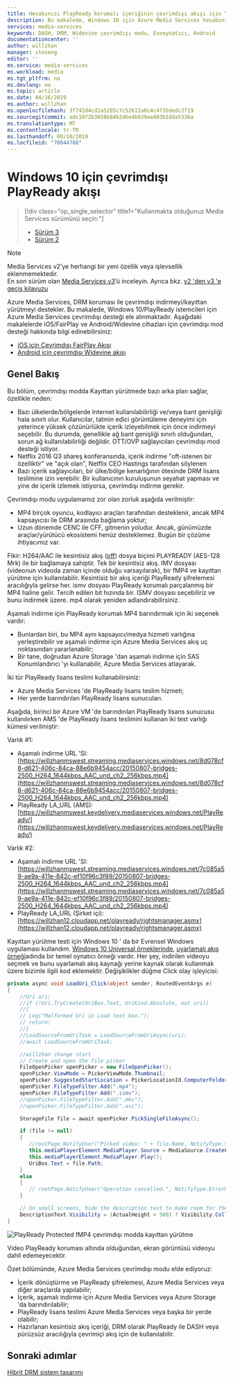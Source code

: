```yaml
---
title: Hesabınızı PlayReady korumalı içeriğinin çevrimdışı akışı için Yapılandırma-Azure
description: Bu makalede, Windows 10 için Azure Media Services hesabınızı çevrimdışı olarak nasıl yapılandıracağınız açıklanmaktadır.
services: media-services
keywords: DASH, DRM, Widevine çevrimdışı modu, Exooynatıcı, Android
documentationcenter: ''
author: willzhan
manager: steveng
editor: ''
ms.service: media-services
ms.workload: media
ms.tgt_pltfrm: na
ms.devlang: na
ms.topic: article
ms.date: 04/16/2019
ms.author: willzhan
ms.openlocfilehash: 3f742d4cd2a5285c7c52611a0c4c4735dedc2f19
ms.sourcegitcommit: adc1072b3858b84b2d6e4b639ee803b1dda5336a
ms.translationtype: MT
ms.contentlocale: tr-TR
ms.lasthandoff: 09/10/2019
ms.locfileid: "70844788"
---
```

# <a name="offline-playready-streaming-for-windows-10"></a>Windows 10 için çevrimdışı PlayReady akışı  

> [!div class="op_single_selector" title1="Kullanmakta olduğunuz Media Services sürümünü seçin:"]
> * [Sürüm 3](../latest/offline-plaready-streaming-for-windows-10.md)
> * [Sürüm 2](offline-playready-streaming-windows-10.md)

> [!NOTE]
> Media Services v2’ye herhangi bir yeni özellik veya işlevsellik eklenmemektedir. <br/>En son sürüm olan [Media Services v3](https://docs.microsoft.com/azure/media-services/latest/)’ü inceleyin. Ayrıca bkz. [v2 'den v3 'e geçiş kılavuzu](../latest/migrate-from-v2-to-v3.md)

Azure Media Services, DRM koruması ile çevrimdışı indirmeyi/kayıttan yürütmeyi destekler. Bu makalede, Windows 10/PlayReady istemcileri için Azure Media Services çevrimdışı desteği ele alınmaktadır. Aşağıdaki makalelerde iOS/FairPlay ve Android/Widevine cihazları için çevrimdışı mod desteği hakkında bilgi edinebilirsiniz:

- [iOS için Çevrimdışı FairPlay Akışı](media-services-protect-hls-with-offline-fairplay.md)
- [Android için çevrimdışı Widevine akışı](offline-widevine-for-android.md)

## <a name="overview"></a>Genel Bakış

Bu bölüm, çevrimdışı modda Kayıttan yürütmede bazı arka plan sağlar, özellikle neden:

* Bazı ülkelerde/bölgelerde Internet kullanılabilirliği ve/veya bant genişliği hala sınırlı olur. Kullanıcılar, tatmin edici görüntüleme deneyimi için yeterince yüksek çözünürlükte içerik izleyebilmek için önce indirmeyi seçebilir. Bu durumda, genellikle ağ bant genişliği sınırlı olduğundan, sorun ağ kullanılabilirliği değildir. OTT/OVP sağlayıcıları çevrimdışı mod desteği istiyor.
* Netflix 2016 Q3 shareş konferansında, içerik indirme "oft-istenen bir özelliktir" ve "açık olan", Netflix CEO Hastings tarafından söylenen
* Bazı içerik sağlayıcıları, bir ülke/bölge kenarlığının ötesinde DRM lisans teslimine izin verebilir. Bir kullanıcının kuruluşunun seyahat yapması ve yine de içerik izlemek istiyorsa, çevrimdışı indirme gerekir.
 
Çevrimdışı modu uygulamamız zor olan zorluk aşağıda verilmiştir:

* MP4 birçok oyuncu, kodlayıcı araçları tarafından desteklenir, ancak MP4 kapsayıcısı ile DRM arasında bağlama yoktur;
* Uzun dönemde CENC ile CFF, gitmenin yoludur. Ancak, günümüzde araçlar/yürütücü ekosistemi henüz desteklemez. Bugün bir çözüme ihtiyacımız var.
 
Fikir: H264/AAC ile kesintisiz akış ([pff](https://docs.microsoft.com/iis/media/smooth-streaming/protected-interoperable-file-format)) dosya biçimi PLAYREADY (AES-128 Mrk) ile bir bağlamaya sahiptir. Tek bir kesintisiz akış. IMV dosyası (videonun videoda zaman içinde olduğu varsayılarak), bir fMP4 ve kayıttan yürütme için kullanılabilir. Kesintisiz bir akış içeriği PlayReady şifrelemesi aracılığıyla gelirse her. ismv dosyası PlayReady korumalı parçalanmış bir MP4 haline gelir. Tercih edilen bit hızında bir. ISMV dosyası seçebiliriz ve bunu indirmek üzere. mp4 olarak yeniden adlandırabilirsiniz.

Aşamalı indirme için PlayReady korumalı MP4 barındırmak için iki seçenek vardır:

* Bunlardan biri, bu MP4 aynı kapsayıcı/medya hizmeti varlığına yerleştirebilir ve aşamalı indirme için Azure Media Services akış uç noktasından yararlanabilir;
* Bir tane, doğrudan Azure Storage 'dan aşamalı indirme için SAS Konumlandırıcı 'yı kullanabilir, Azure Media Services atlayarak.
 
İki tür PlayReady lisans teslimi kullanabilirsiniz:

* Azure Media Services 'de PlayReady lisans teslim hizmeti;
* Her yerde barındırılan PlayReady lisans sunucuları.

Aşağıda, birinci bir Azure VM 'de barındırılan PlayReady lisans sunucusu kullanılırken AMS 'de PlayReady lisans teslimini kullanan iki test varlığı kümesi verilmiştir:

Varlık #1:

* Aşamalı indirme URL 'SI:[https://willzhanmswest.streaming.mediaservices.windows.net/8d078cf8-d621-406c-84ca-88e6b9454acc/20150807-bridges-2500_H264_1644kbps_AAC_und_ch2_256kbps.mp4](https://willzhanmswest.streaming.mediaservices.windows.net/8d078cf8-d621-406c-84ca-88e6b9454acc/20150807-bridges-2500_H264_1644kbps_AAC_und_ch2_256kbps.mp4)
* PlayReady LA_URL (AMS):[https://willzhanmswest.keydelivery.mediaservices.windows.net/PlayReady/](https://willzhanmswest.keydelivery.mediaservices.windows.net/PlayReady/)

Varlık #2:

* Aşamalı indirme URL 'SI:[https://willzhanmswest.streaming.mediaservices.windows.net/7c085a59-ae9a-411e-842c-ef10f96c3f89/20150807-bridges-2500_H264_1644kbps_AAC_und_ch2_256kbps.mp4](https://willzhanmswest.streaming.mediaservices.windows.net/7c085a59-ae9a-411e-842c-ef10f96c3f89/20150807-bridges-2500_H264_1644kbps_AAC_und_ch2_256kbps.mp4)
* PlayReady LA_URL (Şirket içi):[https://willzhan12.cloudapp.net/playready/rightsmanager.asmx](https://willzhan12.cloudapp.net/playready/rightsmanager.asmx)

Kayıttan yürütme testi için Windows 10 ' da bir Evrensel Windows uygulaması kullandım. [Windows 10 Universal örneklerinde](https://github.com/Microsoft/Windows-universal-samples), [uyarlamalı akış örneği](https://github.com/Microsoft/Windows-universal-samples/tree/master/Samples/AdaptiveStreaming)adında bir temel oynatıcı örneği vardır. Her şey, indirilen videoyu seçmek ve bunu uyarlamalı akış kaynağı yerine kaynak olarak kullanmak üzere bizimle ilgili kod eklemektir. Değişiklikler düğme Click olay işleyicisi:

```csharp
private async void LoadUri_Click(object sender, RoutedEventArgs e)
{
    //Uri uri;
    //if (!Uri.TryCreate(UriBox.Text, UriKind.Absolute, out uri))
    //{
    // Log("Malformed Uri in Load text box.");
    // return;
    //}
    //LoadSourceFromUriTask = LoadSourceFromUriAsync(uri);
    //await LoadSourceFromUriTask;

    //willzhan change start
    // Create and open the file picker
    FileOpenPicker openPicker = new FileOpenPicker();
    openPicker.ViewMode = PickerViewMode.Thumbnail;
    openPicker.SuggestedStartLocation = PickerLocationId.ComputerFolder;
    openPicker.FileTypeFilter.Add(".mp4");
    openPicker.FileTypeFilter.Add(".ismv");
    //openPicker.FileTypeFilter.Add(".mkv");
    //openPicker.FileTypeFilter.Add(".avi");

    StorageFile file = await openPicker.PickSingleFileAsync();

    if (file != null)
    {
       //rootPage.NotifyUser("Picked video: " + file.Name, NotifyType.StatusMessage);
       this.mediaPlayerElement.MediaPlayer.Source = MediaSource.CreateFromStorageFile(file);
       this.mediaPlayerElement.MediaPlayer.Play();
       UriBox.Text = file.Path;
    }
    else
    {
       // rootPage.NotifyUser("Operation cancelled.", NotifyType.ErrorMessage);
    }

    // On small screens, hide the description text to make room for the video.
    DescriptionText.Visibility = (ActualHeight < 500) ? Visibility.Collapsed : Visibility.Visible;
}
```

 ![PlayReady Protected fMP4 çevrimdışı modda kayıttan yürütme](./media/offline-playready/offline-playready1.jpg)

Video PlayReady koruması altında olduğundan, ekran görüntüsü videoyu dahil edemeyecektir.

Özet bölümünde, Azure Media Services çevrimdışı modu elde ediyoruz:

* İçerik dönüştürme ve PlayReady şifrelemesi, Azure Media Services veya diğer araçlarda yapılabilir;
* İçerik, aşamalı indirme için Azure Media Services veya Azure Storage 'da barındırılabilir;
* PlayReady lisans teslimi Azure Media Services veya başka bir yerde olabilir;
* Hazırlanan kesintisiz akış içeriği, DRM olarak PlayReady ile DASH veya pürüzsüz aracılığıyla çevrimiçi akış için de kullanılabilir.

## <a name="next-steps"></a>Sonraki adımlar

[Hibrit DRM sistem tasarımı](hybrid-design-drm-sybsystem.md)
